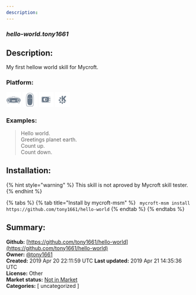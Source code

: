```yaml
---
description: 
---
```


### _hello-world.tony1661_  
## Description:  
My first hellow world skill for Mycroft.  
  
  
### Platform:  
 ![Mark I](../.gitbook/assets/mark-1-icon.png)  ![Mark II](../.gitbook/assets/mark-2-icon.png)  ![Picroft](../.gitbook/assets/picroft-icon.png)  ![plasmoid](../.gitbook/assets/kde.png)   
### Examples:  
> Hello world.  
> Greetings planet earth.  
> Count up.  
> Count down.  
  
## Installation:  
{% hint style="warning" %}
This skill is not aproved by Mycroft skill tester.
{% endhint %}
    
{% tabs %}
{% tab title="Install by mycroft-msm" %}
``` mycroft-msm install https://github.com/tony1661/hello-world```
{% endtab %}
  {% endtabs %}
    
## Summary:  
**Github:** [https://github.com/tony1661/hello-world](https://github.com/tony1661/hello-world)  
**Owner:** [@tony1661](https://github.com/tony1661)  
**Created:** 2019 Apr 20 22:11:59 UTC  **Last updated:** 2019 Apr 21 14:35:36 UTC  
**License:** Other  
**Market status:** [Not in Market](https://market.mycroft.ai/skill/)  
**Categories:** [ uncategorized ]   
